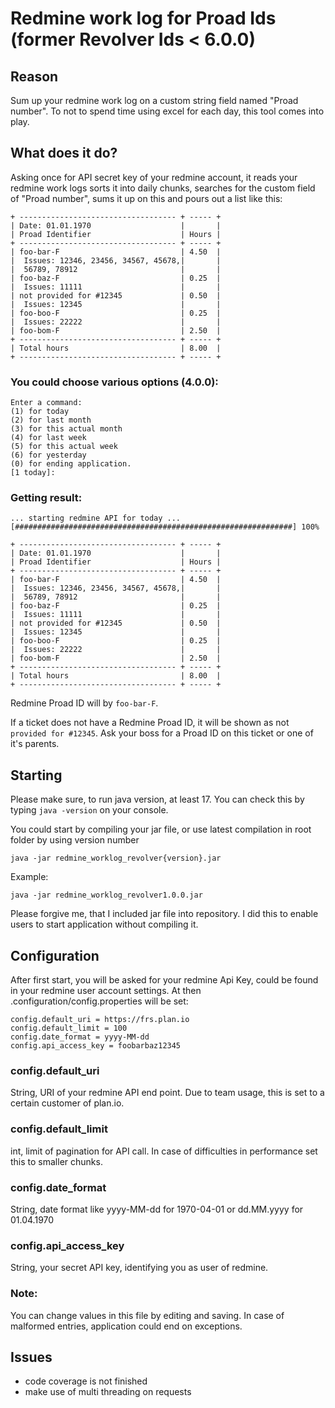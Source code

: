 # Redmine work log for Proad Ids (former Revolver Ids < 6.0.0)

## Reason

Sum up your redmine work log on a custom string field named "Proad number".
To not to spend time using excel for each day, this tool comes into play. 

## What does it do?

Asking once for API secret key of your redmine account, it reads your redmine work logs sorts it into daily chunks, searches for the custom field of 
"Proad number", sums it up on this and pours out a list like this: 

```
+ ----------------------------------- + ----- +
| Date: 01.01.1970                    |       |
| Proad Identifier                    | Hours |
+ ----------------------------------- + ----- +
| foo-bar-F                           | 4.50  |
|  Issues: 12346, 23456, 34567, 45678,|       |
|  56789, 78912                       |       |
| foo-baz-F                           | 0.25  |
|  Issues: 11111                      |       |
| not provided for #12345             | 0.50  |
|  Issues: 12345                      |       |
| foo-boo-F                           | 0.25  |
|  Issues: 22222                      |       |
| foo-bom-F                           | 2.50  |
+ ----------------------------------- + ----- +
| Total hours                         | 8.00  |
+ ----------------------------------- + ----- +
```

### You could choose various options (4.0.0): 

```
Enter a command: 
(1) for today
(2) for last month
(3) for this actual month
(4) for last week
(5) for this actual week
(6) for yesterday
(0) for ending application.
[1 today]: 
```

### Getting result:

```
... starting redmine API for today ...
[##############################################################] 100%

+ ----------------------------------- + ----- +
| Date: 01.01.1970                    |       |
| Proad Identifier                    | Hours |
+ ----------------------------------- + ----- +
| foo-bar-F                           | 4.50  |
|  Issues: 12346, 23456, 34567, 45678,|       |
|  56789, 78912                       |       |
| foo-baz-F                           | 0.25  |
|  Issues: 11111                      |       |
| not provided for #12345             | 0.50  |
|  Issues: 12345                      |       |
| foo-boo-F                           | 0.25  |
|  Issues: 22222                      |       |
| foo-bom-F                           | 2.50  |
+ ----------------------------------- + ----- +
| Total hours                         | 8.00  |
+ ----------------------------------- + ----- +

````

Redmine Proad ID will by `foo-bar-F`.

If a ticket does not have a Redmine Proad ID,
it will be shown as not `provided for #12345`. Ask your boss for a Proad ID on this ticket or one of it's parents.

## Starting

Please make sure, to run java version, at least 17. You can check this by typing `java -version` on your console. 

You could start by compiling your jar file, or use latest compilation in root folder by using version number

`java -jar redmine_worklog_revolver{version}.jar`

Example:

`java -jar redmine_worklog_revolver1.0.0.jar`

Please forgive me, that I included jar file into repository. I did this to enable users to start application without compiling it. 

## Configuration

After first start, you will be asked for your redmine Api Key, could be found in your redmine user account settings. 
At then .configuration/config.properties will be set: 

```
config.default_uri = https://frs.plan.io
config.default_limit = 100
config.date_format = yyyy-MM-dd
config.api_access_key = foobarbaz12345

```
### config.default_uri

String, URI of your redmine API end point. Due to team usage, this is set to a certain customer of plan.io.

### config.default_limit

int, limit of pagination for API call. In case of difficulties in performance set this to smaller chunks. 

### config.date_format

String, date format like yyyy-MM-dd for 1970-04-01 or dd.MM.yyyy for 01.04.1970

### config.api_access_key

String, your secret API key, identifying you as user of redmine. 

### Note: 

You can change values in this file by editing and saving. In case of malformed entries, application could end on exceptions. 

## Issues

* code coverage is not finished
* make use of multi threading on requests
